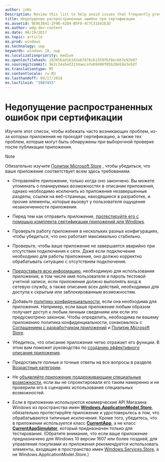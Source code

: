 ```yaml
---
author: jnHs
Description: Review this list to help avoid issues that frequently prevent apps from getting certified, or that might be identified during a spot check after the app is published.
title: Недопущение распространенных ошибок при сертификации
ms.assetid: 9E9E3841-2F9B-42D4-B5F8-4C7C31E42E3D
ms.author: wdg-dev-content
ms.date: 06/19/2017
ms.topic: article
ms.prod: windows
ms.technology: uwp
keywords: windows 10, uwp
ms.localizationpriority: medium
ms.openlocfilehash: 283856ad163d2e67078c61559f6f8ec667e92b87
ms.sourcegitcommit: 9e2c34a5ed3134aeca7eb9490f05b20eb9a3e5df
ms.translationtype: MT
ms.contentlocale: ru-RU
ms.lasthandoff: 09/17/2018
ms.locfileid: "3987453"
---
```

# <a name="avoid-common-certification-failures"></a>Недопущение распространенных ошибок при сертификации


Изучите этот список, чтобы избежать часто возникающих проблем, из-за которых приложения не проходят сертификацию, а также тех проблем, которые могут быть обнаружены при выборочной проверке после публикации приложения.

> [!NOTE]
> Обязательно изучите [Политик Microsoft Store](https://docs.microsoft.com/legal/windows/agreements/store-policies) , чтобы убедиться, что ваше приложение соответствует всем здесь требованиям.

-   Отправляйте приложение, только когда оно закончено. Вы можете упоминать о планируемых возможностях в описании приложения, однако необходимо исключить из приложения незавершенные разделы, ссылки на веб-страницы, находящиеся в разработке, и прочие элементы, которые вызовут у пользователя ощущение незаконченности приложения.

-   Перед тем как отправить приложение, [протестируйте его с помощью комплекта сертификации приложений для Windows](../debug-test-perf/windows-app-certification-kit.md).

-   Проверьте работу приложения в нескольких разных конфигурациях, чтобы убедиться, что оно работает максимально стабильно.

-   Проверьте, чтобы ваше приложение не завершается аварийно при отсутствии подключения к сети. Даже если подключение необходимо для работы приложения, оно должно корректно обрабатывать ситуацию с отсутствием подключения.

-   [Предоставьте всю информацию](notes-for-certification.md), необходимую для использования приложения, в том числе имя пользователя и пароль тестовой учетной записи, если приложение должно выполнять вход в сетевую службу, а также описание всех действий, необходимых для доступа к скрытым или заблокированным возможностям.

-   Добавьте [политику конфиденциальности](create-app-store-listings.md#privacy-policy), если она необходима для приложения. Например, если ваше приложение любым образом получает доступ к любым личным сведениям или если это предусмотрено законом. Чтобы определить, необходима ли вашему приложению политика конфиденциальности, ознакомьтесь с [Соглашением с разработчиком приложений](https://docs.microsoft.com/legal/windows/agreements/app-developer-agreement) и [Политик Microsoft Store](https://docs.microsoft.com/legal/windows/agreements/store-policies).

-   Убедитесь, что описание приложения четко отражает его функции. В этом вам поможет руководство по [созданию эффективного описания приложения](write-a-great-app-description.md).

-   Предоставьте полные и точные ответы на все вопросы в разделе [Возрастные категории](age-ratings.md).

-   Не [объявляйте приложение поддерживающим специальные возможности](app-declarations.md#this-app-has-been-tested-to-meet-accessibility-guidelines), если вы не спроектировали его таким намеренно и не проверили его в сценариях использования специальных возможностей.

-   Если в приложении используются коммерческие API Магазина Windows из пространства имен [**Windows.ApplicationModel.Store**](https://docs.microsoft.com/uwp/api/Windows.ApplicationModel.Store), обязательно протестируйте приложение и удостоверьтесь в том, что обрабатываются типичные исключения. Кроме того, убедитесь, что в приложении используется класс [**CurrentApp**](https://docs.microsoft.com/uwp/api/Windows.ApplicationModel.Store.CurrentApp), а не класс [**CurrentAppSimulator**](https://docs.microsoft.com/uwp/api/Windows.ApplicationModel.Store.CurrentAppSimulator), который предназначен только для тестирования. (Обратите внимание, что если ваше приложение предназначено для Windows 10 версии 1607 или более поздней, для управления покупками из приложения рекомендуется использовать элементы, входящие в пространство имен [Windows.Services.Store](https://docs.microsoft.com/uwp/api/windows.services.store), а не Windows.ApplicationModel.Store.)


 

 





